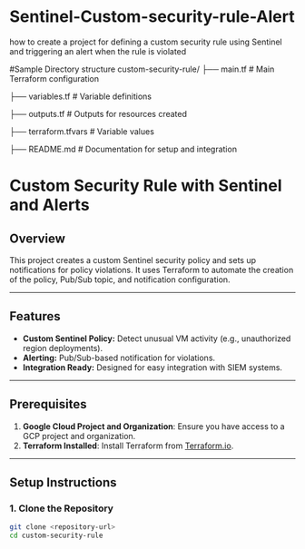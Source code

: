 # Sentinel-Custom-security-rule-Alert
how to create a project for defining a custom security rule using Sentinel and triggering an alert when the rule is violated

#Sample Directory structure
custom-security-rule/
├── main.tf           # Main Terraform configuration

├── variables.tf      # Variable definitions

├── outputs.tf        # Outputs for resources created

├── terraform.tfvars  # Variable values

├── README.md         # Documentation for setup and integration




# Custom Security Rule with Sentinel and Alerts

## Overview
This project creates a custom Sentinel security policy and sets up notifications for policy violations. It uses Terraform to automate the creation of the policy, Pub/Sub topic, and notification configuration.

---

## Features
- **Custom Sentinel Policy:** Detect unusual VM activity (e.g., unauthorized region deployments).
- **Alerting:** Pub/Sub-based notification for violations.
- **Integration Ready:** Designed for easy integration with SIEM systems.

---

## Prerequisites
1. **Google Cloud Project and Organization**: Ensure you have access to a GCP project and organization.
2. **Terraform Installed**: Install Terraform from [Terraform.io](https://www.terraform.io/downloads).

---

## Setup Instructions

### 1. Clone the Repository
```bash
git clone <repository-url>
cd custom-security-rule


